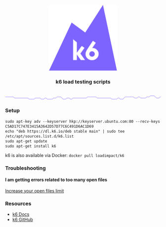 <p align="center"><a href="https://k6.io/"><img src="assets/logo.svg" alt="k6" width="220" height="213" /></a></p>

<h3 align="center">k6 load testing scripts</h3>

<br/>
<img src="assets/github-hr.png" alt="----" />

### Setup

```
sudo apt-key adv --keyserver hkp://keyserver.ubuntu.com:80 --recv-keys C5AD17C747E3415A3642D57D77C6C491D6AC1D69
echo "deb https://dl.k6.io/deb stable main" | sudo tee /etc/apt/sources.list.d/k6.list
sudo apt-get update
sudo apt-get install k6
```

k6 is also available via Docker: `docker pull loadimpact/k6`

### Troubleshooting

#### I am getting errors related to too many open files

[Increase your open files limit](https://easyengine.io/tutorials/linux/increase-open-files-limit/)

### Resources

- [k6 Docs](https://k6.io/docs/)
- [k6 GitHub](https://github.com/grafana/k6)
